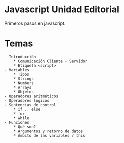 # Javascript Unidad Editorial
Primeros pasos en javascript.

Temas
==

    - Introducción 
        * Comunicación Cliente - Servidor
        * Etiqueta <script>
    - Variables
        * Tipos
        * Strings
        * Numbers
        * Arrays
        * Objetos
    - Operadores aritméticos
    - Operadores lógicos
    - Sentencias de control
        * if .. else
        * for
        * while
    - Funciones
        * Qué son?
        * Argumentos y retorno de datos
        * Ámbito de las variables / this
    
        